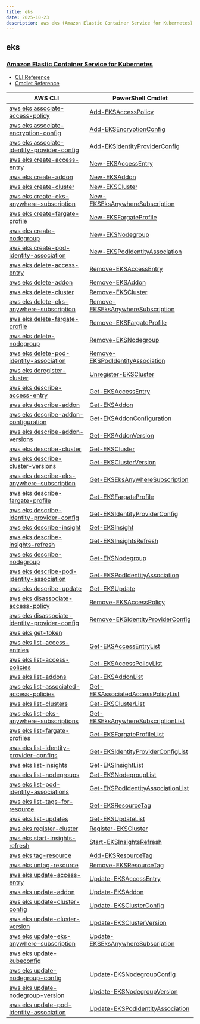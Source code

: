 ```yaml
---
title: eks
date: 2025-10-23
description: aws eks (Amazon Elastic Container Service for Kubernetes) command/cmdlet list.
---
```


## eks

### [Amazon Elastic Container Service for Kubernetes](https://aws.amazon.com/eks/)

* [CLI Reference](https://awscli.amazonaws.com/v2/documentation/api/latest/reference/eks/index.html)
* [Cmdlet Reference](https://docs.aws.amazon.com/powershell/latest/reference/items/Amazon_Elastic_Container_Service_for_Kubernetes_cmdlets.html)

|AWS CLI|PowerShell Cmdlet|
|----|----|
|[aws eks associate-access-policy](https://awscli.amazonaws.com/v2/documentation/api/latest/reference/eks/associate-access-policy.html)|[Add-EKSAccessPolicy](https://docs.aws.amazon.com/powershell/latest/reference/items/Add-EKSAccessPolicy.html)|
|[aws eks associate-encryption-config](https://awscli.amazonaws.com/v2/documentation/api/latest/reference/eks/associate-encryption-config.html)|[Add-EKSEncryptionConfig](https://docs.aws.amazon.com/powershell/latest/reference/items/Add-EKSEncryptionConfig.html)|
|[aws eks associate-identity-provider-config](https://awscli.amazonaws.com/v2/documentation/api/latest/reference/eks/associate-identity-provider-config.html)|[Add-EKSIdentityProviderConfig](https://docs.aws.amazon.com/powershell/latest/reference/items/Add-EKSIdentityProviderConfig.html)|
|[aws eks create-access-entry](https://awscli.amazonaws.com/v2/documentation/api/latest/reference/eks/create-access-entry.html)|[New-EKSAccessEntry](https://docs.aws.amazon.com/powershell/latest/reference/items/New-EKSAccessEntry.html)|
|[aws eks create-addon](https://awscli.amazonaws.com/v2/documentation/api/latest/reference/eks/create-addon.html)|[New-EKSAddon](https://docs.aws.amazon.com/powershell/latest/reference/items/New-EKSAddon.html)|
|[aws eks create-cluster](https://awscli.amazonaws.com/v2/documentation/api/latest/reference/eks/create-cluster.html)|[New-EKSCluster](https://docs.aws.amazon.com/powershell/latest/reference/items/New-EKSCluster.html)|
|[aws eks create-eks-anywhere-subscription](https://awscli.amazonaws.com/v2/documentation/api/latest/reference/eks/create-eks-anywhere-subscription.html)|[New-EKSEksAnywhereSubscription](https://docs.aws.amazon.com/powershell/latest/reference/items/New-EKSEksAnywhereSubscription.html)|
|[aws eks create-fargate-profile](https://awscli.amazonaws.com/v2/documentation/api/latest/reference/eks/create-fargate-profile.html)|[New-EKSFargateProfile](https://docs.aws.amazon.com/powershell/latest/reference/items/New-EKSFargateProfile.html)|
|[aws eks create-nodegroup](https://awscli.amazonaws.com/v2/documentation/api/latest/reference/eks/create-nodegroup.html)|[New-EKSNodegroup](https://docs.aws.amazon.com/powershell/latest/reference/items/New-EKSNodegroup.html)|
|[aws eks create-pod-identity-association](https://awscli.amazonaws.com/v2/documentation/api/latest/reference/eks/create-pod-identity-association.html)|[New-EKSPodIdentityAssociation](https://docs.aws.amazon.com/powershell/latest/reference/items/New-EKSPodIdentityAssociation.html)|
|[aws eks delete-access-entry](https://awscli.amazonaws.com/v2/documentation/api/latest/reference/eks/delete-access-entry.html)|[Remove-EKSAccessEntry](https://docs.aws.amazon.com/powershell/latest/reference/items/Remove-EKSAccessEntry.html)|
|[aws eks delete-addon](https://awscli.amazonaws.com/v2/documentation/api/latest/reference/eks/delete-addon.html)|[Remove-EKSAddon](https://docs.aws.amazon.com/powershell/latest/reference/items/Remove-EKSAddon.html)|
|[aws eks delete-cluster](https://awscli.amazonaws.com/v2/documentation/api/latest/reference/eks/delete-cluster.html)|[Remove-EKSCluster](https://docs.aws.amazon.com/powershell/latest/reference/items/Remove-EKSCluster.html)|
|[aws eks delete-eks-anywhere-subscription](https://awscli.amazonaws.com/v2/documentation/api/latest/reference/eks/delete-eks-anywhere-subscription.html)|[Remove-EKSEksAnywhereSubscription](https://docs.aws.amazon.com/powershell/latest/reference/items/Remove-EKSEksAnywhereSubscription.html)|
|[aws eks delete-fargate-profile](https://awscli.amazonaws.com/v2/documentation/api/latest/reference/eks/delete-fargate-profile.html)|[Remove-EKSFargateProfile](https://docs.aws.amazon.com/powershell/latest/reference/items/Remove-EKSFargateProfile.html)|
|[aws eks delete-nodegroup](https://awscli.amazonaws.com/v2/documentation/api/latest/reference/eks/delete-nodegroup.html)|[Remove-EKSNodegroup](https://docs.aws.amazon.com/powershell/latest/reference/items/Remove-EKSNodegroup.html)|
|[aws eks delete-pod-identity-association](https://awscli.amazonaws.com/v2/documentation/api/latest/reference/eks/delete-pod-identity-association.html)|[Remove-EKSPodIdentityAssociation](https://docs.aws.amazon.com/powershell/latest/reference/items/Remove-EKSPodIdentityAssociation.html)|
|[aws eks deregister-cluster](https://awscli.amazonaws.com/v2/documentation/api/latest/reference/eks/deregister-cluster.html)|[Unregister-EKSCluster](https://docs.aws.amazon.com/powershell/latest/reference/items/Unregister-EKSCluster.html)|
|[aws eks describe-access-entry](https://awscli.amazonaws.com/v2/documentation/api/latest/reference/eks/describe-access-entry.html)|[Get-EKSAccessEntry](https://docs.aws.amazon.com/powershell/latest/reference/items/Get-EKSAccessEntry.html)|
|[aws eks describe-addon](https://awscli.amazonaws.com/v2/documentation/api/latest/reference/eks/describe-addon.html)|[Get-EKSAddon](https://docs.aws.amazon.com/powershell/latest/reference/items/Get-EKSAddon.html)|
|[aws eks describe-addon-configuration](https://awscli.amazonaws.com/v2/documentation/api/latest/reference/eks/describe-addon-configuration.html)|[Get-EKSAddonConfiguration](https://docs.aws.amazon.com/powershell/latest/reference/items/Get-EKSAddonConfiguration.html)|
|[aws eks describe-addon-versions](https://awscli.amazonaws.com/v2/documentation/api/latest/reference/eks/describe-addon-versions.html)|[Get-EKSAddonVersion](https://docs.aws.amazon.com/powershell/latest/reference/items/Get-EKSAddonVersion.html)|
|[aws eks describe-cluster](https://awscli.amazonaws.com/v2/documentation/api/latest/reference/eks/describe-cluster.html)|[Get-EKSCluster](https://docs.aws.amazon.com/powershell/latest/reference/items/Get-EKSCluster.html)|
|[aws eks describe-cluster-versions](https://awscli.amazonaws.com/v2/documentation/api/latest/reference/eks/describe-cluster-versions.html)|[Get-EKSClusterVersion](https://docs.aws.amazon.com/powershell/latest/reference/items/Get-EKSClusterVersion.html)|
|[aws eks describe-eks-anywhere-subscription](https://awscli.amazonaws.com/v2/documentation/api/latest/reference/eks/describe-eks-anywhere-subscription.html)|[Get-EKSEksAnywhereSubscription](https://docs.aws.amazon.com/powershell/latest/reference/items/Get-EKSEksAnywhereSubscription.html)|
|[aws eks describe-fargate-profile](https://awscli.amazonaws.com/v2/documentation/api/latest/reference/eks/describe-fargate-profile.html)|[Get-EKSFargateProfile](https://docs.aws.amazon.com/powershell/latest/reference/items/Get-EKSFargateProfile.html)|
|[aws eks describe-identity-provider-config](https://awscli.amazonaws.com/v2/documentation/api/latest/reference/eks/describe-identity-provider-config.html)|[Get-EKSIdentityProviderConfig](https://docs.aws.amazon.com/powershell/latest/reference/items/Get-EKSIdentityProviderConfig.html)|
|[aws eks describe-insight](https://awscli.amazonaws.com/v2/documentation/api/latest/reference/eks/describe-insight.html)|[Get-EKSInsight](https://docs.aws.amazon.com/powershell/latest/reference/items/Get-EKSInsight.html)|
|[aws eks describe-insights-refresh](https://awscli.amazonaws.com/v2/documentation/api/latest/reference/eks/describe-insights-refresh.html)|[Get-EKSInsightsRefresh](https://docs.aws.amazon.com/powershell/latest/reference/items/Get-EKSInsightsRefresh.html)|
|[aws eks describe-nodegroup](https://awscli.amazonaws.com/v2/documentation/api/latest/reference/eks/describe-nodegroup.html)|[Get-EKSNodegroup](https://docs.aws.amazon.com/powershell/latest/reference/items/Get-EKSNodegroup.html)|
|[aws eks describe-pod-identity-association](https://awscli.amazonaws.com/v2/documentation/api/latest/reference/eks/describe-pod-identity-association.html)|[Get-EKSPodIdentityAssociation](https://docs.aws.amazon.com/powershell/latest/reference/items/Get-EKSPodIdentityAssociation.html)|
|[aws eks describe-update](https://awscli.amazonaws.com/v2/documentation/api/latest/reference/eks/describe-update.html)|[Get-EKSUpdate](https://docs.aws.amazon.com/powershell/latest/reference/items/Get-EKSUpdate.html)|
|[aws eks disassociate-access-policy](https://awscli.amazonaws.com/v2/documentation/api/latest/reference/eks/disassociate-access-policy.html)|[Remove-EKSAccessPolicy](https://docs.aws.amazon.com/powershell/latest/reference/items/Remove-EKSAccessPolicy.html)|
|[aws eks disassociate-identity-provider-config](https://awscli.amazonaws.com/v2/documentation/api/latest/reference/eks/disassociate-identity-provider-config.html)|[Remove-EKSIdentityProviderConfig](https://docs.aws.amazon.com/powershell/latest/reference/items/Remove-EKSIdentityProviderConfig.html)|
|[aws eks get-token](https://awscli.amazonaws.com/v2/documentation/api/latest/reference/eks/get-token.html)||
|[aws eks list-access-entries](https://awscli.amazonaws.com/v2/documentation/api/latest/reference/eks/list-access-entries.html)|[Get-EKSAccessEntryList](https://docs.aws.amazon.com/powershell/latest/reference/items/Get-EKSAccessEntryList.html)|
|[aws eks list-access-policies](https://awscli.amazonaws.com/v2/documentation/api/latest/reference/eks/list-access-policies.html)|[Get-EKSAccessPolicyList](https://docs.aws.amazon.com/powershell/latest/reference/items/Get-EKSAccessPolicyList.html)|
|[aws eks list-addons](https://awscli.amazonaws.com/v2/documentation/api/latest/reference/eks/list-addons.html)|[Get-EKSAddonList](https://docs.aws.amazon.com/powershell/latest/reference/items/Get-EKSAddonList.html)|
|[aws eks list-associated-access-policies](https://awscli.amazonaws.com/v2/documentation/api/latest/reference/eks/list-associated-access-policies.html)|[Get-EKSAssociatedAccessPolicyList](https://docs.aws.amazon.com/powershell/latest/reference/items/Get-EKSAssociatedAccessPolicyList.html)|
|[aws eks list-clusters](https://awscli.amazonaws.com/v2/documentation/api/latest/reference/eks/list-clusters.html)|[Get-EKSClusterList](https://docs.aws.amazon.com/powershell/latest/reference/items/Get-EKSClusterList.html)|
|[aws eks list-eks-anywhere-subscriptions](https://awscli.amazonaws.com/v2/documentation/api/latest/reference/eks/list-eks-anywhere-subscriptions.html)|[Get-EKSEksAnywhereSubscriptionList](https://docs.aws.amazon.com/powershell/latest/reference/items/Get-EKSEksAnywhereSubscriptionList.html)|
|[aws eks list-fargate-profiles](https://awscli.amazonaws.com/v2/documentation/api/latest/reference/eks/list-fargate-profiles.html)|[Get-EKSFargateProfileList](https://docs.aws.amazon.com/powershell/latest/reference/items/Get-EKSFargateProfileList.html)|
|[aws eks list-identity-provider-configs](https://awscli.amazonaws.com/v2/documentation/api/latest/reference/eks/list-identity-provider-configs.html)|[Get-EKSIdentityProviderConfigList](https://docs.aws.amazon.com/powershell/latest/reference/items/Get-EKSIdentityProviderConfigList.html)|
|[aws eks list-insights](https://awscli.amazonaws.com/v2/documentation/api/latest/reference/eks/list-insights.html)|[Get-EKSInsightList](https://docs.aws.amazon.com/powershell/latest/reference/items/Get-EKSInsightList.html)|
|[aws eks list-nodegroups](https://awscli.amazonaws.com/v2/documentation/api/latest/reference/eks/list-nodegroups.html)|[Get-EKSNodegroupList](https://docs.aws.amazon.com/powershell/latest/reference/items/Get-EKSNodegroupList.html)|
|[aws eks list-pod-identity-associations](https://awscli.amazonaws.com/v2/documentation/api/latest/reference/eks/list-pod-identity-associations.html)|[Get-EKSPodIdentityAssociationList](https://docs.aws.amazon.com/powershell/latest/reference/items/Get-EKSPodIdentityAssociationList.html)|
|[aws eks list-tags-for-resource](https://awscli.amazonaws.com/v2/documentation/api/latest/reference/eks/list-tags-for-resource.html)|[Get-EKSResourceTag](https://docs.aws.amazon.com/powershell/latest/reference/items/Get-EKSResourceTag.html)|
|[aws eks list-updates](https://awscli.amazonaws.com/v2/documentation/api/latest/reference/eks/list-updates.html)|[Get-EKSUpdateList](https://docs.aws.amazon.com/powershell/latest/reference/items/Get-EKSUpdateList.html)|
|[aws eks register-cluster](https://awscli.amazonaws.com/v2/documentation/api/latest/reference/eks/register-cluster.html)|[Register-EKSCluster](https://docs.aws.amazon.com/powershell/latest/reference/items/Register-EKSCluster.html)|
|[aws eks start-insights-refresh](https://awscli.amazonaws.com/v2/documentation/api/latest/reference/eks/start-insights-refresh.html)|[Start-EKSInsightsRefresh](https://docs.aws.amazon.com/powershell/latest/reference/items/Start-EKSInsightsRefresh.html)|
|[aws eks tag-resource](https://awscli.amazonaws.com/v2/documentation/api/latest/reference/eks/tag-resource.html)|[Add-EKSResourceTag](https://docs.aws.amazon.com/powershell/latest/reference/items/Add-EKSResourceTag.html)|
|[aws eks untag-resource](https://awscli.amazonaws.com/v2/documentation/api/latest/reference/eks/untag-resource.html)|[Remove-EKSResourceTag](https://docs.aws.amazon.com/powershell/latest/reference/items/Remove-EKSResourceTag.html)|
|[aws eks update-access-entry](https://awscli.amazonaws.com/v2/documentation/api/latest/reference/eks/update-access-entry.html)|[Update-EKSAccessEntry](https://docs.aws.amazon.com/powershell/latest/reference/items/Update-EKSAccessEntry.html)|
|[aws eks update-addon](https://awscli.amazonaws.com/v2/documentation/api/latest/reference/eks/update-addon.html)|[Update-EKSAddon](https://docs.aws.amazon.com/powershell/latest/reference/items/Update-EKSAddon.html)|
|[aws eks update-cluster-config](https://awscli.amazonaws.com/v2/documentation/api/latest/reference/eks/update-cluster-config.html)|[Update-EKSClusterConfig](https://docs.aws.amazon.com/powershell/latest/reference/items/Update-EKSClusterConfig.html)|
|[aws eks update-cluster-version](https://awscli.amazonaws.com/v2/documentation/api/latest/reference/eks/update-cluster-version.html)|[Update-EKSClusterVersion](https://docs.aws.amazon.com/powershell/latest/reference/items/Update-EKSClusterVersion.html)|
|[aws eks update-eks-anywhere-subscription](https://awscli.amazonaws.com/v2/documentation/api/latest/reference/eks/update-eks-anywhere-subscription.html)|[Update-EKSEksAnywhereSubscription](https://docs.aws.amazon.com/powershell/latest/reference/items/Update-EKSEksAnywhereSubscription.html)|
|[aws eks update-kubeconfig](https://awscli.amazonaws.com/v2/documentation/api/latest/reference/eks/update-kubeconfig.html)||
|[aws eks update-nodegroup-config](https://awscli.amazonaws.com/v2/documentation/api/latest/reference/eks/update-nodegroup-config.html)|[Update-EKSNodegroupConfig](https://docs.aws.amazon.com/powershell/latest/reference/items/Update-EKSNodegroupConfig.html)|
|[aws eks update-nodegroup-version](https://awscli.amazonaws.com/v2/documentation/api/latest/reference/eks/update-nodegroup-version.html)|[Update-EKSNodegroupVersion](https://docs.aws.amazon.com/powershell/latest/reference/items/Update-EKSNodegroupVersion.html)|
|[aws eks update-pod-identity-association](https://awscli.amazonaws.com/v2/documentation/api/latest/reference/eks/update-pod-identity-association.html)|[Update-EKSPodIdentityAssociation](https://docs.aws.amazon.com/powershell/latest/reference/items/Update-EKSPodIdentityAssociation.html)|

